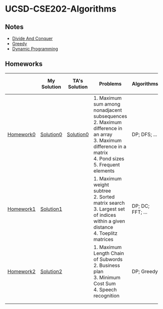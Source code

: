 # UCSD-CSE202-Algorithms

## Notes

- [Divide And Conquer](https://github.com/Rshcaroline/UCSD-CSE202-Algorithms/blob/master/Notes/Notes1DivideAndConquer.pdf)
- [Greedy](https://github.com/Rshcaroline/UCSD-CSE202-Algorithms/blob/master/Notes/Notes2Greedy.pdf)
- [Dynamic Programming](https://github.com/Rshcaroline/UCSD-CSE202-Algorithms/blob/master/Notes/Notes3DP.pdf)

## Homeworks

|                                                              | My Solution                                                  | TA's Solution                                                | Problems                                                     | Algorithms       | Graded Problems | Scores       | Corresponding Leetcode Problem                               |
| ------------------------------------------------------------ | ------------------------------------------------------------ | ------------------------------------------------------------ | ------------------------------------------------------------ | ---------------- | --------------- | ------------ | ------------------------------------------------------------ |
| [Homework0](https://github.com/Rshcaroline/UCSD-CSE202-Algorithms/blob/master/Homeworks/HW0/hw0.pdf) | [Solution0](https://github.com/Rshcaroline/UCSD-CSE202-Algorithms/blob/master/Homeworks/HW0/tex/main.pdf) | [Solution0](https://github.com/Rshcaroline/UCSD-CSE202-Algorithms/blob/master/Homeworks/HW0/hw0_s.pdf) | 1. Maximum sum among nonadjacent subsequences</br>2. Maximum difference in an array</br>3. Maximum difference in a matrix</br>4. Pond sizes</br>5. Frequent elements | DP; DFS; ...     | 1, 3            | 20/20 points | 1 -> [House Robber](https://github.com/Rshcaroline/Leetcode-Solutions/blob/master/Notes/198.house-robber.md)</br>2 -> [Best time to buy and sell stock](https://github.com/Rshcaroline/Leetcode-Solutions/blob/master/Notes/121.best-time-to-buy-and-sell-stock.md) |
| [Homework1](https://github.com/Rshcaroline/UCSD-CSE202-Algorithms/blob/master/Homeworks/HW1/hw1.pdf) | [Solution1](https://github.com/Rshcaroline/UCSD-CSE202-Algorithms/blob/master/Homeworks/HW1/tex/main.pdf) |                                                              | 1. Maximum weight subtree</br>2. Sorted matrix search</br>3. Largest set of indices within a given distance</br>4. Toeplitz matrices | DP; DC; FFT; ... | 2, 3            |              | 2 -> [Search a 2D Matrix](https://github.com/Rshcaroline/Leetcode-Solutions/blob/master/Notes/240.search-a-2-d-matrix-ii.md) |
| [Homework2](https://github.com/Rshcaroline/UCSD-CSE202-Algorithms/blob/master/Homeworks/HW2/hw2.pdf) | [Solution2](https://github.com/Rshcaroline/UCSD-CSE202-Algorithms/blob/master/Homeworks/HW2/tex/main.pdf) |                                                              | 1. Maximum Length Chain of Subwords</br>2. Business plan</br>3. Minimum Cost Sum</br>4. Speech recognition | DP; Greedy       |                 |              | 1 -> [Longest String Chain](https://leetcode.com/problems/longest-string-chain/) |
|                                                              |                                                              |                                                              |                                                              |                  |                 |              |                                                              |
|                                                              |                                                              |                                                              |                                                              |                  |                 |              |                                                              |

